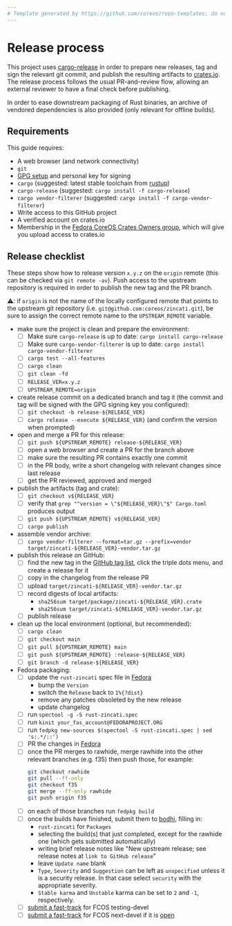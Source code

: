 ```yaml
---
# Template generated by https://github.com/coreos/repo-templates; do not edit downstream
---
```


# Release process

This project uses [cargo-release][cargo-release] in order to prepare new releases, tag and sign the relevant git commit, and publish the resulting artifacts to [crates.io][crates-io].
The release process follows the usual PR-and-review flow, allowing an external reviewer to have a final check before publishing.

In order to ease downstream packaging of Rust binaries, an archive of vendored dependencies is also provided (only relevant for offline builds).

## Requirements

This guide requires:

 * A web browser (and network connectivity)
 * `git`
 * [GPG setup][GPG setup] and personal key for signing
 * `cargo` (suggested: latest stable toolchain from [rustup][rustup])
 * `cargo-release` (suggested: `cargo install -f cargo-release`)
 * `cargo vendor-filterer` (suggested: `cargo install -f cargo-vendor-filterer`)
 * Write access to this GitHub project
 * A verified account on crates.io
 * Membership in the [Fedora CoreOS Crates Owners group](https://github.com/orgs/coreos/teams/fedora-coreos-crates-owners/members), which will give you upload access to crates.io

## Release checklist

These steps show how to release version `x.y.z` on the `origin` remote (this can be checked via `git remote -av`).
Push access to the upstream repository is required in order to publish the new tag and the PR branch.

:warning:: if `origin` is not the name of the locally configured remote that points to the upstream git repository (i.e. `git@github.com:coreos/zincati.git`), be sure to assign the correct remote name to the `UPSTREAM_REMOTE` variable.

- make sure the project is clean and prepare the environment:
  - [ ] Make sure `cargo-release` is up to date: `cargo install cargo-release`
  - [ ] Make sure `cargo-vendor-filterer` is up to date: `cargo install cargo-vendor-filterer`
  - [ ] `cargo test --all-features`
  - [ ] `cargo clean`
  - [ ] `git clean -fd`
  - [ ] `RELEASE_VER=x.y.z`
  - [ ] `UPSTREAM_REMOTE=origin`

- create release commit on a dedicated branch and tag it (the commit and tag will be signed with the GPG signing key you configured):
  - [ ] `git checkout -b release-${RELEASE_VER}`
  - [ ] `cargo release --execute ${RELEASE_VER}` (and confirm the version when prompted)

- open and merge a PR for this release:
  - [ ] `git push ${UPSTREAM_REMOTE} release-${RELEASE_VER}`
  - [ ] open a web browser and create a PR for the branch above
  - [ ] make sure the resulting PR contains exactly one commit
  - [ ] in the PR body, write a short changelog with relevant changes since last release
  - [ ] get the PR reviewed, approved and merged

- publish the artifacts (tag and crate):
  - [ ] `git checkout v${RELEASE_VER}`
  - [ ] verify that `grep "^version = \"${RELEASE_VER}\"$" Cargo.toml` produces output
  - [ ] `git push ${UPSTREAM_REMOTE} v${RELEASE_VER}`
  - [ ] `cargo publish`

- assemble vendor archive:
  - [ ] `cargo vendor-filterer --format=tar.gz --prefix=vendor target/zincati-${RELEASE_VER}-vendor.tar.gz`

- publish this release on GitHub:
  - [ ] find the new tag in the [GitHub tag list](https://github.com/coreos/zincati/tags), click the triple dots menu, and create a release for it
  - [ ] copy in the changelog from the release PR
  - [ ] upload `target/zincati-${RELEASE_VER}-vendor.tar.gz`
  - [ ] record digests of local artifacts:
    - `sha256sum target/package/zincati-${RELEASE_VER}.crate`
    - `sha256sum target/zincati-${RELEASE_VER}-vendor.tar.gz`
  - [ ] publish release

- clean up the local environment (optional, but recommended):
  - [ ] `cargo clean`
  - [ ] `git checkout main`
  - [ ] `git pull ${UPSTREAM_REMOTE} main`
  - [ ] `git push ${UPSTREAM_REMOTE} :release-${RELEASE_VER}`
  - [ ] `git branch -d release-${RELEASE_VER}`

- Fedora packaging:
  - [ ] update the `rust-zincati` spec file in [Fedora](https://src.fedoraproject.org/rpms/rust-zincati)
    - bump the `Version`
    - switch the `Release` back to `1%{?dist}`
    - remove any patches obsoleted by the new release
    - update changelog
  - [ ] run `spectool -g -S rust-zincati.spec`
  - [ ] run `kinit your_fas_account@FEDORAPROJECT.ORG`
  - [ ] run `fedpkg new-sources $(spectool -S rust-zincati.spec | sed 's:.*/::')`
  - [ ] PR the changes in [Fedora](https://src.fedoraproject.org/rpms/rust-zincati)
  - [ ] once the PR merges to rawhide, merge rawhide into the other relevant branches (e.g. f35) then push those, for example:
    ```bash
    git checkout rawhide
    git pull --ff-only
    git checkout f35
    git merge --ff-only rawhide
    git push origin f35
    ```
  - [ ] on each of those branches run `fedpkg build`
  - [ ] once the builds have finished, submit them to [bodhi](https://bodhi.fedoraproject.org/updates/new), filling in:
    - `rust-zincati` for `Packages`
    - selecting the build(s) that just completed, except for the rawhide one (which gets submitted automatically)
    - writing brief release notes like "New upstream release; see release notes at `link to GitHub release`"
    - leave `Update name` blank
    - `Type`, `Severity` and `Suggestion` can be left as `unspecified` unless it is a security release. In that case select `security` with the appropriate severity.
    - `Stable karma` and `Unstable` karma can be set to `2` and `-1`, respectively.
  - [ ] [submit a fast-track](https://github.com/coreos/fedora-coreos-config/actions/workflows/add-override.yml) for FCOS testing-devel
  - [ ] [submit a fast-track](https://github.com/coreos/fedora-coreos-config/actions/workflows/add-override.yml) for FCOS next-devel if it is [open](https://github.com/coreos/fedora-coreos-pipeline/blob/main/next-devel/README.md)

[cargo-release]: https://github.com/sunng87/cargo-release
[rustup]: https://rustup.rs/
[crates-io]: https://crates.io/
[GPG setup]: https://docs.github.com/en/github/authenticating-to-github/managing-commit-signature-verification
